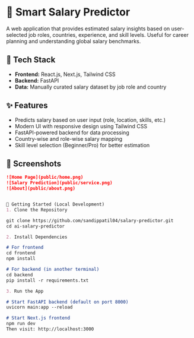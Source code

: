 # 🧠 Smart Salary Predictor

A web application that provides estimated salary insights based on user-selected job roles, countries, experience, and skill levels. Useful for career planning and understanding global salary benchmarks.

## 🔧 Tech Stack

- **Frontend:** React.js, Next.js, Tailwind CSS  
- **Backend:** FastAPI  
- **Data:** Manually curated salary dataset by job role and country

## ✨ Features

- Predicts salary based on user input (role, location, skills, etc.)
- Modern UI with responsive design using Tailwind CSS
- FastAPI-powered backend for data processing
- Country-wise and role-wise salary mapping
- Skill level selection (Beginner/Pro) for better estimation

## 📸 Screenshots

```md
![Home Page](public/home.png)
![Salary Prediction](public/service.png)
![About](public/about.png)


🚀 Getting Started (Local Development)
1. Clone the Repository

git clone https://github.com/sandippatil04/salary-predictor.git
cd ai-salary-predictor

2. Install Dependencies

# For frontend
cd frontend
npm install

# For backend (in another terminal)
cd backend
pip install -r requirements.txt

3. Run the App

# Start FastAPI backend (default on port 8000)
uvicorn main:app --reload

# Start Next.js frontend
npm run dev
Then visit: http://localhost:3000


